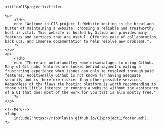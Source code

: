 <!DOCTYPE html PUBLIC "-//W3C//DTD XHTML 1.0 Transitional//EN"
"http://www.w3.org/TR/xhtml1/DTD/xhtml1-transitional.dtd">
<html xmlns="http://www.w3.org/1999/xhtml" xml:lang="en" lang="en">
<head>

    <title>CISproject1</title>
</head>
<body>
    <!--Menu-->
    <?php 
        include("https://r1b0flav1n.github.io/CISproject1/ToC.md");
    ?>
    
    <p>
        <?php
        echo "Welcome to CIS project 1. Website hosting is the bread and butter of maintaining a website, choosing a reliable and trustworthy host is vital. This website is hosted by Github and provides many features and services that are useful. Offering ease of collaboration, back ups, and immense documentation to help resolve any problems.";
        ?>
    </p>
    <p>
        <?php
        echo "There are unfortunatley some disadvatages to using Github. Many of Git hubs features are locked behind payment creating a frustrating experience when issues can only be resolved through paid features. Additionally Github is not known for having adequate security and is therefore riskier than other possible services. Regardless of the flaws the hosting platform is worth recommending to those with little interest in running a website without the assistance of a UI that does most of the work for you that is also mostly free.";
        ?>
    </p>
    
    <!--Menu-->
    <?php 
        include("https://r1b0flav1n.github.io/CISproject1/footer.md");
    ?>
</body>
</html>